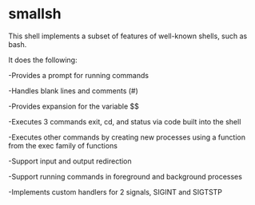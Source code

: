 # smallsh

This shell implements a subset of features of well-known shells, such as bash.

It does the following:

-Provides a prompt for running commands

-Handles blank lines and comments (#)

-Provides expansion for the variable $$

-Executes 3 commands exit, cd, and status via code built into the shell

-Executes other commands by creating new processes using a function from the exec family of functions

-Support input and output redirection

-Support running commands in foreground and background processes

-Implements custom handlers for 2 signals, SIGINT and SIGTSTP
